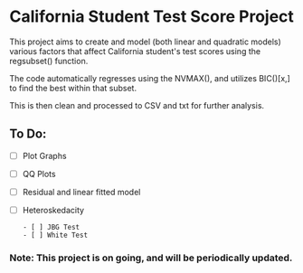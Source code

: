 # California Student Test Score Project

This project aims to create and model (both linear and quadratic models) various factors that affect California student's test scores using the regsubset() function.

The code automatically regresses using the NVMAX(), and utilizes BIC()[x,] to find the best within that subset. 

This is then clean and processed to CSV and txt for further analysis. 

## To Do:

- [ ] Plot Graphs

- [ ] QQ Plots

- [ ] Residual and linear fitted model

- [ ] Heteroskedacity

      - [ ] JBG Test
      - [ ] White Test



### Note: This project is on going, and will be periodically updated. 
